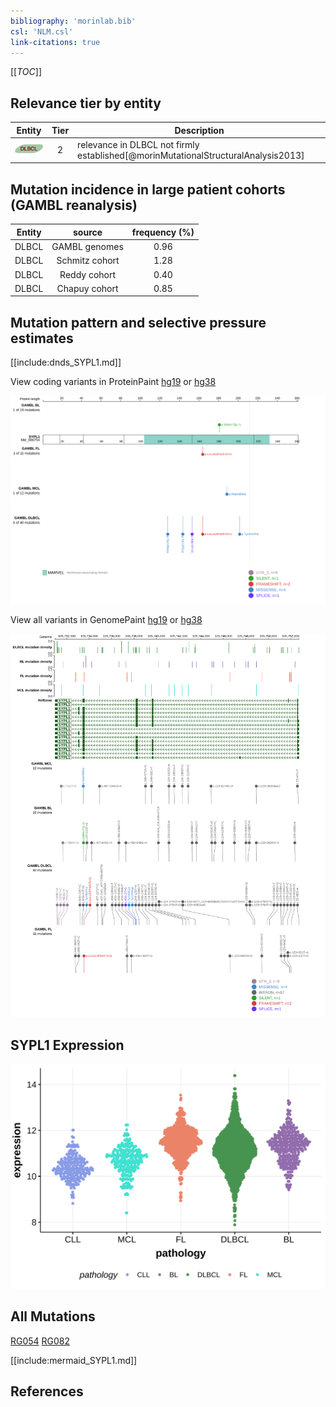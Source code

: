 ```yaml
---
bibliography: 'morinlab.bib'
csl: 'NLM.csl'
link-citations: true
---
```

[[_TOC_]]


## Relevance tier by entity

|Entity|Tier|Description                              |
|:------:|:----:|-----------------------------------------|
|![DLBCL](images/icons/DLBCL_tier2.png) |2   |relevance in DLBCL not firmly established[@morinMutationalStructuralAnalysis2013]|

## Mutation incidence in large patient cohorts (GAMBL reanalysis)

|Entity|source        |frequency (%)|
|:------:|:--------------:|:-------------:|
|DLBCL |GAMBL genomes |0.96         |
|DLBCL |Schmitz cohort|1.28         |
|DLBCL |Reddy cohort  |0.40         |
|DLBCL |Chapuy cohort |0.85         |

## Mutation pattern and selective pressure estimates

[[include:dnds_SYPL1.md]]



View coding variants in ProteinPaint [hg19](https://morinlab.github.io/LLMPP/GAMBL/SYPL1_protein.html)  or [hg38](https://morinlab.github.io/LLMPP/GAMBL/SYPL1_protein_hg38.html)

![](images/proteinpaint/SYPL1_NM_006754.svg)

View all variants in GenomePaint [hg19](https://morinlab.github.io/LLMPP/GAMBL/SYPL1.html)  or [hg38](https://morinlab.github.io/LLMPP/GAMBL/SYPL1_hg38.html)

![](images/proteinpaint/SYPL1.svg)

## SYPL1 Expression
![](images/gene_expression/SYPL1_by_pathology.svg)
<!-- ORIGIN: morinMutationalStructuralAnalysis2013 -->
<!-- DLBCL: morinMutationalStructuralAnalysis2013 -->

## All Mutations

[RG054](https://www.bcgsc.ca/downloads/morinlab/GAMBL/Morin_2013/RG054.html)
[RG082](https://www.bcgsc.ca/downloads/morinlab/GAMBL/Morin_2013/RG082.html)

[[include:mermaid_SYPL1.md]]

## References

